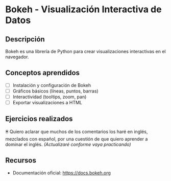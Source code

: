 # Bokeh - Visualización Interactiva de Datos

## Descripción
Bokeh es una librería de Python para crear visualizaciones interactivas en el navegador.

## Conceptos aprendidos
- [ ] Instalación y configuración de Bokeh
- [ ] Gráficos básicos (líneas, puntos, barras)
- [ ] Interactividad (tooltips, zoom, pan)
- [ ] Exportar visualizaciones a HTML

## Ejercicios realizados
🖲️ Quiero aclarar que muchos de los comentarios los haré en inglés, mezclados con español, por una cuestión de que quiero aprender a dominar el inglés.
_(Actualizaré conforme vaya practicando)_

## Recursos
- Documentación oficial: https://docs.bokeh.org